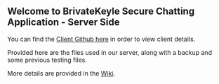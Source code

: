 ## Welcome to BrivateKeyle Secure Chatting Application - Server Side

You can find the [Client Github here](https://github.com/Slim-ua/CECS-478-Client) in order to view client details.

Provided here are the files used in our server, along with a backup and some previous testing files.

More details are provided in the [Wiki](https://github.com/KWestmoreland/CECS-478/wiki).

